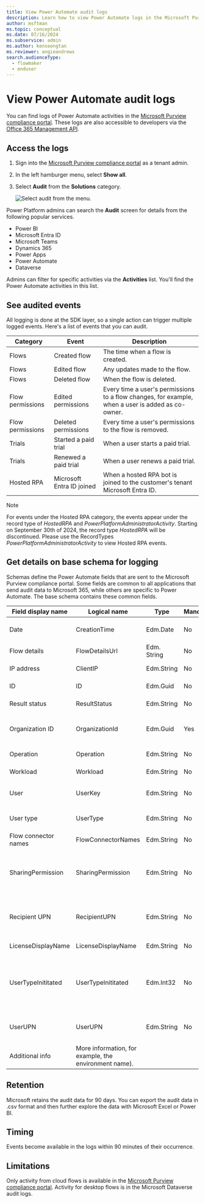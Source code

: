 ```yaml
---
title: View Power Automate audit logs
description: Learn how to view Power Automate logs in the Microsoft Purview compliance portal.
author: msftman
ms.topic: conceptual
ms.date: 07/16/2024
ms.subservice: admin
ms.author: kenseongtan
ms.reviewer: angieandrews
search.audienceType: 
  - flowmaker
  - enduser
---
```

# View Power Automate audit logs

You can find logs of Power Automate activities in the [Microsoft Purview compliance portal](https://compliance.microsoft.com/). These logs are also accessible to developers via the [Office 365 Management API](/office/office-365-management-api/office-365-management-apis-overview).

## Access the logs

1. Sign into the [Microsoft Purview compliance portal](https://compliance.microsoft.com/) as a tenant admin.
1. In the left hamburger menu, select **Show all**.
1. Select **Audit** from the **Solutions** category.

    ![Select audit from the menu.](./media/audit-logs/show-all.png)

Power Platform admins can search the **Audit** screen for details from the following popular services.

- Power BI
- Microsoft Entra ID
- Microsoft Teams
- Dynamics 365
- Power Apps
- Power Automate
- Dataverse

Admins can filter for specific activities via the **Activities** list. You'll find the Power Automate activities in this list.

## See audited events

All logging is done at the SDK layer, so a single action can trigger multiple logged events. Here's a list of events that you can audit.

| Category | Event | Description |
|-|-|-|
|Flows | Created flow | The time when a flow is created.|
|Flows | Edited flow | Any updates made to the flow.|
|Flows | Deleted flow | When the flow is deleted.|
|Flow permissions | Edited permissions | Every time a user's permissions to a flow changes, for example, when a user is added as co-owner.|
|Flow permissions | Deleted permissions | Every time a user's permissions to the flow is removed.|
|Trials | Started a paid trial | When a user starts a paid trial.|
|Trials | Renewed a paid trial | When a user renews a paid trial.|
|Hosted RPA | Microsoft Entra ID joined | When a hosted RPA bot is joined to the customer's tenant Microsoft Entra ID.|

> [!NOTE]
> For events under the Hosted RPA category, the events appear under the record type of *HostedRPA* and *PowerPlatformAdministratorActivity*. Starting on September 30th of 2024, the record type *HostedRPA* will be discontinued. Please use the RecordTypes *PowerPlatformAdministratorActivity* to view Hosted RPA events.

## Get details on base schema for logging

Schemas define the Power Automate fields that are sent to the Microsoft Purview compliance portal. Some fields are common to all applications that send audit data to Microsoft 365, while others are specific to Power Automate. The base schema contains these common fields.

|Field display name | Logical name | Type | Mandatory | Description|
|-|-|-|-|-|
|Date | CreationTime | Edm.Date | No | Date and time when the log was generated in UTC.|
|Flow details | FlowDetailsUrl | Edm. String | No | Link to the flow’s details page.|
|IP address | ClientIP | Edm.String | No | IP address of the user’s device.|
|ID | ID | Edm.Guid | No | A unique GUID for every row logged.|
|Result status | ResultStatus | Edm.String | No | Status of the row logged.|
|Organization ID | OrganizationId | Edm.Guid | Yes | A unique identifier of the organization from which the log was generated.|
|Operation | Operation | Edm.String | No | Name of an operation.|
|Workload | Workload | Edm.String | No | Workload of an operation.|
|User | UserKey | Edm.String | No | A unique identifier of the user in Microsoft Entra ID.|
|User type | UserType | Edm.String | No | The audit type (admin, regular, or system)|
|Flow connector names | FlowConnectorNames | Edm.String | No | Connector names listed in the flow.|
|SharingPermission | SharingPermission | Edm.String | No | Type of permission shared with another user (3 = “Owner”/ReadWrite, 2 = "Run-only user"/Read).|
|Recipient UPN | RecipientUPN | Edm.String | No | If permission was updated, shows the UPN of the permission recipient.|
|LicenseDisplayName | LicenseDisplayName | Edm.String | No | Display name of the license.|
|UserTypeInititated | UserTypeInititated | Edm.Int32 | No | Which type of user initiated the operation. Applicable for delete flow, edit permissions (1 = user, 2 = admin).|
|UserUPN | UserUPN | Edm.String | No | Unique ID of the user. Always equivalent to UserKey.|
|Additional info | More information, for example, the environment name).|

## Retention

Microsoft retains the audit data for 90 days. You can export the audit data in .csv format and then further explore the data with Microsoft Excel or Power BI.

## Timing

Events become available in the logs within 90 minutes of their occurrence.

## Limitations

Only activity from cloud flows is available in the [Microsoft Purview compliance portal](https://compliance.microsoft.com/). Activity for desktop flows is in the Microsoft Dataverse audit logs.
